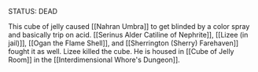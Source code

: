 STATUS: DEAD

This cube of jelly caused [[Nahran Umbra]] to get blinded by a color spray and basically trip on acid. [[Serinus Alder Catiline of Nephrite]], [[Lizee (in jail)]], [[Ogan the Flame Shell]], and [[Sherrington (Sherry) Farehaven]] fought it as well.  Lizee killed the cube.
He is housed in [[Cube of Jelly Room]] in the [[Interdimensional Whore's Dungeon]]. 
